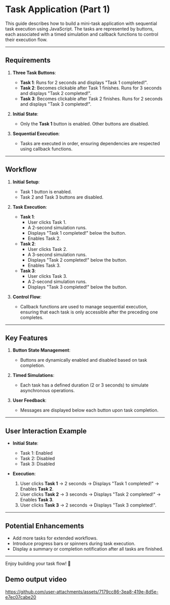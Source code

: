 # Task Application (Part 1)

This guide describes how to build a mini-task application with sequential task execution using JavaScript. The tasks are represented by buttons, each associated with a timed simulation and callback functions to control their execution flow.

---

## Requirements

1. **Three Task Buttons**:
   - **Task 1**: Runs for 2 seconds and displays "Task 1 completed!".
   - **Task 2**: Becomes clickable after Task 1 finishes. Runs for 3 seconds and displays "Task 2 completed!".
   - **Task 3**: Becomes clickable after Task 2 finishes. Runs for 2 seconds and displays "Task 3 completed!".

2. **Initial State**:
   - Only the **Task 1** button is enabled. Other buttons are disabled.

3. **Sequential Execution**:
   - Tasks are executed in order, ensuring dependencies are respected using callback functions.

---

## Workflow

1. **Initial Setup**:
   - Task 1 button is enabled.
   - Task 2 and Task 3 buttons are disabled.

2. **Task Execution**:
   - **Task 1**:
     - User clicks Task 1.
     - A 2-second simulation runs.
     - Displays "Task 1 completed!" below the button.
     - Enables Task 2.
   - **Task 2**:
     - User clicks Task 2.
     - A 3-second simulation runs.
     - Displays "Task 2 completed!" below the button.
     - Enables Task 3.
   - **Task 3**:
     - User clicks Task 3.
     - A 2-second simulation runs.
     - Displays "Task 3 completed!" below the button.

3. **Control Flow**:
   - Callback functions are used to manage sequential execution, ensuring that each task is only accessible after the preceding one completes.

---

## Key Features

1. **Button State Management**:
   - Buttons are dynamically enabled and disabled based on task completion.

2. **Timed Simulations**:
   - Each task has a defined duration (2 or 3 seconds) to simulate asynchronous operations.

3. **User Feedback**:
   - Messages are displayed below each button upon task completion.

---

## User Interaction Example

- **Initial State**:
  - Task 1: Enabled
  - Task 2: Disabled
  - Task 3: Disabled

- **Execution**:
  1. User clicks **Task 1** → 2 seconds → Displays "Task 1 completed!" → Enables **Task 2**.
  2. User clicks **Task 2** → 3 seconds → Displays "Task 2 completed!" → Enables **Task 3**.
  3. User clicks **Task 3** → 2 seconds → Displays "Task 3 completed!".

---

## Potential Enhancements

- Add more tasks for extended workflows.
- Introduce progress bars or spinners during task execution.
- Display a summary or completion notification after all tasks are finished.

---

Enjoy building your task flow! 🚀

## Demo output video 


https://github.com/user-attachments/assets/7179cc86-3ea8-419e-8d5e-e7ec07cabe20

